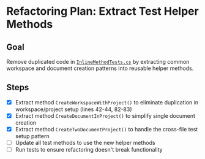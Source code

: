 # Refactoring Plan: Extract Test Helper Methods

## Goal
Remove duplicated code in [`InlineMethodTests.cs`](refactoring-tools/RoslynRefactoring.Tests/InlineMethodTests.cs) by extracting common workspace and document creation patterns into reusable helper methods.

## Steps

- [x] Extract method `CreateWorkspaceWithProject()` to eliminate duplication in workspace/project setup (lines 42-44, 82-83)
- [x] Extract method `CreateDocumentInProject()` to simplify single document creation
- [x] Extract method `CreateTwoDocumentProject()` to handle the cross-file test setup pattern
- [ ] Update all test methods to use the new helper methods
- [ ] Run tests to ensure refactoring doesn't break functionality
